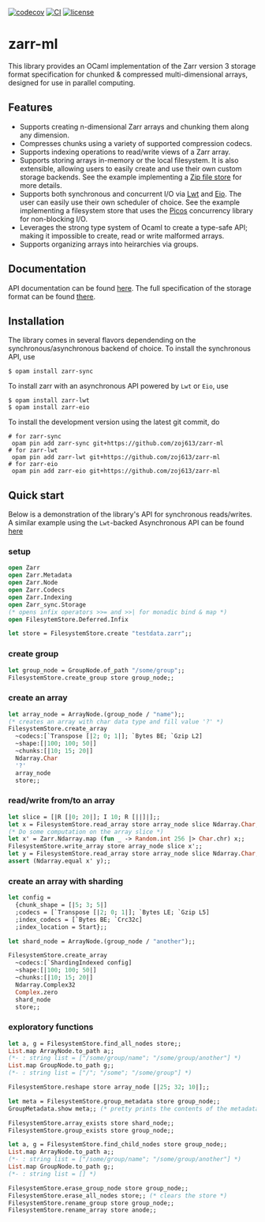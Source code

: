 [![codecov][1]](https://codecov.io/gh/zoj613/zarr-ml)
[![CI][2]](https://github.com/zoj613/zarr-ml/actions/workflows/)
[![license][3]](https://github.com/zoj613/zarr-ml/blob/main/LICENSE)

# zarr-ml
This library provides an OCaml implementation of the Zarr version 3
storage format specification for chunked & compressed multi-dimensional
arrays, designed for use in parallel computing.

## Features
- Supports creating n-dimensional Zarr arrays and chunking them along any dimension.
- Compresses chunks using a variety of supported compression codecs.
- Supports indexing operations to read/write views of a Zarr array.
- Supports storing arrays in-memory or the local filesystem. It is also
  extensible, allowing users to easily create and use their own custom storage
  backends. See the example implementing a [Zip file store][9] for more details.
- Supports both synchronous and concurrent I/O via [Lwt][4] and [Eio][8]. The user can
  easily use their own scheduler of choice. See the example implementing
  a filesystem store that uses the [Picos][10] concurrency library for non-blocking I/O.
- Leverages the strong type system of Ocaml to create a type-safe API; making
  it impossible to create, read or write malformed arrays.
- Supports organizing arrays into heirarchies via groups.

## Documentation
API documentation can be found [here][5]. The full specification of the storage
format can be found [there][6].

## Installation
The library comes in several flavors dependending on the synchronous/asynchronous
backend of choice. To install the synchronous API, use
```shell
$ opam install zarr-sync
```
To install zarr with an asynchronous API powered by `Lwt` or `Eio`, use
```shell
$ opam install zarr-lwt
$ opam install zarr-eio
```
To install the development version using the latest git commit, do
```
# for zarr-sync
 opam pin add zarr-sync git+https://github.com/zoj613/zarr-ml 
# for zarr-lwt
 opam pin add zarr-lwt git+https://github.com/zoj613/zarr-ml 
# for zarr-eio
 opam pin add zarr-eio git+https://github.com/zoj613/zarr-ml 
 ```

## Quick start
Below is a demonstration of the library's API for synchronous reads/writes.
A similar example using the `Lwt`-backed Asynchronous API can be found [here][7]
### setup
```ocaml
open Zarr
open Zarr.Metadata
open Zarr.Node
open Zarr.Codecs
open Zarr.Indexing
open Zarr_sync.Storage
(* opens infix operators >>= and >>| for monadic bind & map *)
open FilesytemStore.Deferred.Infix

let store = FilesystemStore.create "testdata.zarr";;
```
### create group
```ocaml
let group_node = GroupNode.of_path "/some/group";;
FilesystemStore.create_group store group_node;;
```
### create an array
```ocaml
let array_node = ArrayNode.(group_node / "name");;
(* creates an array with char data type and fill value '?' *)
FilesystemStore.create_array
  ~codecs:[`Transpose [|2; 0; 1|]; `Bytes BE; `Gzip L2]
  ~shape:[|100; 100; 50|]
  ~chunks:[|10; 15; 20|]
  Ndarray.Char 
  '?'
  array_node
  store;;
```
### read/write from/to an array
```ocaml
let slice = [|R [|0; 20|]; I 10; R [||]|];;
let x = FilesystemStore.read_array store array_node slice Ndarray.Char;;
(* Do some computation on the array slice *)
let x' = Zarr.Ndarray.map (fun _ -> Random.int 256 |> Char.chr) x;;
FilesystemStore.write_array store array_node slice x';;
let y = FilesystemStore.read_array store array_node slice Ndarray.Char;;
assert (Ndarray.equal x' y);;
```
### create an array with sharding
```ocaml
let config =
  {chunk_shape = [|5; 3; 5|]
  ;codecs = [`Transpose [|2; 0; 1|]; `Bytes LE; `Gzip L5]
  ;index_codecs = [`Bytes BE; `Crc32c]
  ;index_location = Start};;

let shard_node = ArrayNode.(group_node / "another");;

FilesystemStore.create_array
  ~codecs:[`ShardingIndexed config]
  ~shape:[|100; 100; 50|]
  ~chunks:[|10; 15; 20|]
  Ndarray.Complex32
  Complex.zero
  shard_node
  store;;
```
### exploratory functions
```ocaml
let a, g = FilesystemStore.find_all_nodes store;;
List.map ArrayNode.to_path a;;
(*- : string list = ["/some/group/name"; "/some/group/another"] *)
List.map GroupNode.to_path g;;
(*- : string list = ["/"; "/some"; "/some/group"] *)

FilesystemStore.reshape store array_node [|25; 32; 10|];;

let meta = FilesystemStore.group_metadata store group_node;;
GroupMetadata.show meta;; (* pretty prints the contents of the metadata *)

FilesystemStore.array_exists store shard_node;;
FilesystemStore.group_exists store group_node;;

let a, g = FilesystemStore.find_child_nodes store group_node;;
List.map ArrayNode.to_path a;;
(*- : string list = ["/some/group/name"; "/some/group/another"] *)
List.map GroupNode.to_path g;;
(*- : string list = [] *)

FilesystemStore.erase_group_node store group_node;;
FilesystemStore.erase_all_nodes store;; (* clears the store *)
FilesystemStore.rename_group store group_node;;
FilesystemStore.rename_array store anode;;
```

[1]: https://codecov.io/gh/zoj613/zarr-ml/graph/badge.svg?token=KOOG2Y1SH5
[2]: https://img.shields.io/github/actions/workflow/status/zoj613/zarr-ml/build-and-test.yml?branch=main
[3]: https://img.shields.io/github/license/zoj613/zarr-ml
[4]: https://ocsigen.org/lwt/latest/manual/manual
[5]: https://zoj613.github.io/zarr-ml
[6]: https://zarr-specs.readthedocs.io/en/latest/v3/core/v3.0.html
[7]: https://zoj613.github.io/zarr-ml/zarr/Zarr/index.html#examples
[8]: https://github.com/ocaml-multicore/eio
[9]: https://github.com/zoj613/zarr-ml/tree/main/examples/inmemory_zipstore.ml
[10]: https://github.com/zoj613/zarr-ml/tree/main/examples/picos_fs_store.ml
